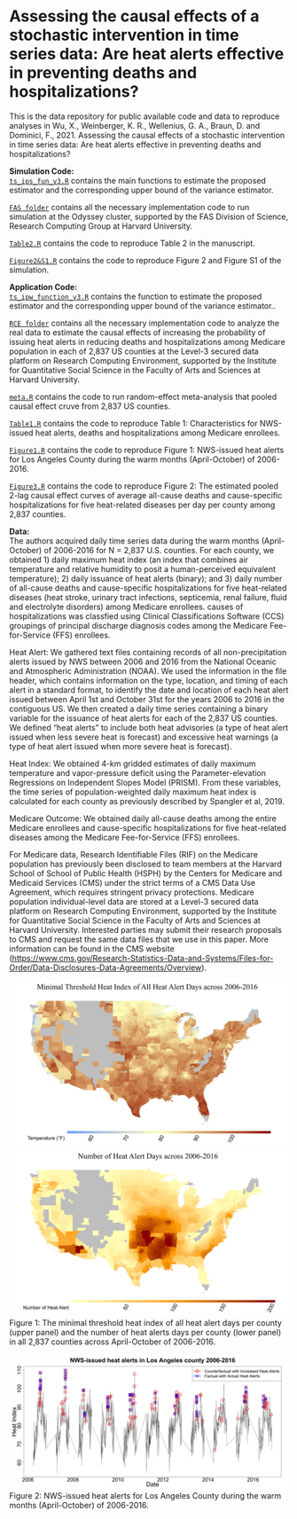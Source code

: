 # Assessing the causal effects of a stochastic intervention in time series data: Are heat alerts effective in preventing deaths and hospitalizations?
This is the data repository for public available code and data to reproduce analyses in Wu, X., Weinberger, K. R., Wellenius, G. A., Braun, D. and Dominici, F., 2021. Assessing the causal effects of a stochastic intervention in time series data: Are heat alerts effective in preventing deaths and hospitalizations?

<b>Simulation Code: </b><br>
[`ts_ips_fun_v3.R`](https://github.com/wxwx1993/TS_Incremental/blob/main/Simulation/ts_ips_fun_v3.R) contains the main functions to estimate the proposed estimator and the corresponding upper bound of the variance estimator.

[`FAS folder`](https://github.com/wxwx1993/TS_Incremental/tree/main/Simulation/FAS) contains all the necessary implementation code to run simulation at the Odyssey cluster, supported by the FAS Division of Science, Research Computing Group at Harvard University.

[`Table2.R`](https://github.com/wxwx1993/TS_Incremental/blob/main/Simulation/Table2.R) contains the code to reproduce Table 2 in the manuscript.

[`Figure2&S1.R`](https://github.com/wxwx1993/TS_Incremental/blob/main/Simulation/Figure4.R) contains the code to reproduce Figure 2 and Figure S1 of the simulation.

<b>Application Code: </b><br>
[`ts_ipw_function_v3.R`](https://github.com/wxwx1993/TS_Incremental/blob/main/Application/ts_ipw_function_v3.R) contains the function to estimate the proposed estimator and the corresponding upper bound of the variance estimator..

[`RCE folder`](https://github.com/wxwx1993/TS_Incremental/blob/main/Application/RCE) contains all the necessary implementation code to analyze the real data to estimate the causal effects of increasing the probability of issuing heat alerts  in reducing deaths and hospitalizations among Medicare population in each of 2,837 US counties at the Level-3 secured data platform on Research Computing Environment, supported by the Institute for Quantitative Social Science in the Faculty of Arts and Sciences at Harvard University.

[`meta.R`](https://github.com/wxwx1993/TS_Incremental/blob/main/Application/meta.R) contains the code to run random-effect meta-analysis that pooled causal effect cruve from 2,837 US counties.

[`Table1.R`](https://github.com/wxwx1993/TS_Incremental/blob/main/Application/Table1.R) contains the code to reproduce Table 1: Characteristics for NWS-issued heat alerts, deaths and hospitalizations among Medicare enrollees.

[`Figure1.R`](https://github.com/wxwx1993/TS_Incremental/blob/main/Application/Figure1.R) contains the code to reproduce Figure 1: NWS-issued heat alerts for Los Angeles County during the warm months (April-October) of 2006-2016.

[`Figure3.R`](https://github.com/wxwx1993/TS_Incremental/blob/main/Application/Figure2.R) contains the code to reproduce Figure 2: The estimated pooled 2-lag causal effect curves of average all-cause deaths and cause-specific hospitalizations for five heat-related diseases per day per county among 2,837 counties.

<b>Data: </b><br>
The authors acquired daily time series data during the warm months (April-October) of 2006-2016 for N = 2,837 U.S. counties. For each county, we obtained 1) daily maximum heat index (an index that combines air temperature and relative humidity to posit a human-perceived equivalent temperature); 2) daily issuance of heat alerts (binary); and 3) daily number of all-cause deaths and cause-specific hospitalizations for five heat-related diseases (heat stroke, urinary tract infections, septicemia, renal failure, fluid and electrolyte disorders) among Medicare enrollees. causes of hospitalizations was classfied using Clinical Classifications Software (CCS) groupings of principal discharge diagnosis codes among the Medicare Fee-for-Service (FFS) enrollees.

Heat Alert: We gathered text files containing records of all non-precipitation alerts issued by NWS between 2006 and 2016 from the National Oceanic and Atmospheric Administration (NOAA). We used the information in the file header, which contains information on the type, location, and timing of each alert in a standard format, to identify the date and location of each heat alert issued between April 1st and October 31st for the years 2006 to 2016 in the contiguous US. We then created a daily time series containing a binary variable for the issuance of heat alerts for each of the 2,837 US counties. We defined “heat alerts” to include both heat advisories (a type of heat alert issued when less severe heat is forecast) and excessive heat warnings (a type of heat alert issued when more severe heat is forecast).

Heat Index: We obtained 4-km gridded estimates of daily maximum temperature and vapor-pressure deficit using the Parameter-elevation Regressions on Independent Slopes Model (PRISM). From these variables, the time series of population-weighted daily maximum heat index is calculated for each county as previously described by Spangler et al, 2019. 

Medicare Outcome: We obtained daily all-cause deaths among the entire Medicare enrollees and cause-specific hospitalizations for five heat-related diseases among the Medicare Fee-for-Service (FFS) enrollees.

For Medicare data, Research Identifiable Files (RIF) on the Medicare population has previously been disclosed to team members at the Harvard School of School of Public Health (HSPH) by the Centers for Medicare and Medicaid Services (CMS) under the strict terms of a CMS Data Use Agreement, which requires stringent privacy protections. Medicare population individual-level data are stored at a Level-3 secured data platform on Research Computing Environment, supported by the Institute for Quantitative Social Science in the Faculty of Arts and Sciences at Harvard University. Interested parties may submit their research proposals to CMS and request the same data files that we use in this paper. More information can be found in the CMS website (https://www.cms.gov/Research-Statistics-Data-and-Systems/Files-for-Order/Data-Disclosures-Data-Agreements/Overview).

![](./Application/Figures/allcounty_alert_heat_min2.jpeg)
![](./Application/Figures/allcounty_alert_num2.jpeg)
Figure 1: The minimal threshold heat index of all heat alert days per county (upper panel) and the number of heat alerts days per county (lower panel) in all 2,837 counties across April-October of 2006-2016.

![](./Application/Figures/Heat_alerts.jpeg)
Figure 2: NWS-issued heat alerts for Los Angeles County during the warm months (April-October) of 2006-2016.
